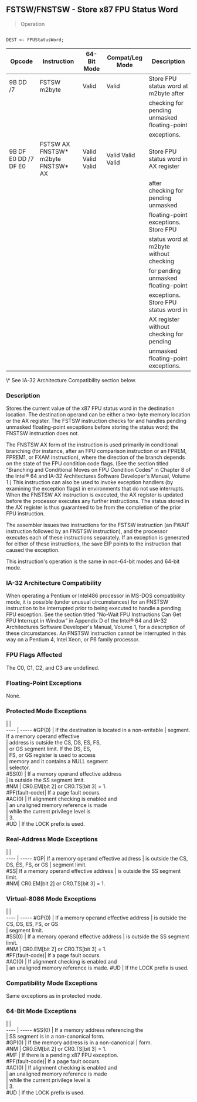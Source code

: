 ## FSTSW/FNSTSW - Store x87 FPU Status Word

> Operation
``` slim

DEST <- FPUStatusWord;

```

 Opcode              | Instruction                       | 64-Bit Mode      | Compat/Leg Mode  | Description                                 
 ---  | --- | --- | --- | ---
 9B DD /7            | FSTSW m2byte                      | Valid            | Valid            | Store FPU status word at m2byte after       
                     |                                   |                  |                  | checking for pending unmasked floating-point
                     |                                   |                  |                  | exceptions.                                 
 9B DF E0 DD /7 DF E0| FSTSW AX FNSTSW\* m2byte FNSTSW\* AX| Valid Valid Valid| Valid Valid Valid| Store FPU status word in AX register        
                     |                                   |                  |                  | after checking for pending unmasked         
                     |                                   |                  |                  | floating-point exceptions. Store FPU        
                     |                                   |                  |                  | status word at m2byte without checking      
                     |                                   |                  |                  | for pending unmasked floating-point         
                     |                                   |                  |                  | exceptions. Store FPU status word in        
                     |                                   |                  |                  | AX register without checking for pending    
                     |                                   |                  |                  | unmasked floating-point exceptions.         
<aside class="notification">
\* See IA-32 Architecture Compatibility section below.
</aside>


### Description
Stores the current value of the x87 FPU status word in the destination location.
The destination operand can be either a two-byte memory location or the AX register.
The FSTSW instruction checks for and handles pending unmasked floating-point
exceptions before storing the status word; the FNSTSW instruction does not.

The FNSTSW AX form of the instruction is used primarily in conditional branching
(for instance, after an FPU comparison instruction or an FPREM, FPREM1, or FXAM
instruction), where the direction of the branch depends on the state of the
FPU condition code flags. (See the section titled “Branching and Conditional
Moves on FPU Condition Codes” in Chapter 8 of the Intel® 64 and IA-32 Architectures
Software Developer's Manual, Volume 1.) This instruction can also be used to
invoke exception handlers (by examining the exception flags) in environments
that do not use interrupts. When the FNSTSW AX instruction is executed, the
AX register is updated before the processor executes any further instructions.
The status stored in the AX register is thus guaranteed to be from the completion
of the prior FPU instruction.

The assembler issues two instructions for the FSTSW instruction (an FWAIT instruction
followed by an FNSTSW instruction), and the processor executes each of these
instructions separately. If an exception is generated for either of these instructions,
the save EIP points to the instruction that caused the exception.

This instruction's operation is the same in non-64-bit modes and 64-bit mode.


### IA-32 Architecture Compatibility
When operating a Pentium or Intel486 processor in MS-DOS compatibility mode,
it is possible (under unusual circumstances) for an FNSTSW instruction to be
interrupted prior to being executed to handle a pending FPU exception. See the
section titled “No-Wait FPU Instructions Can Get FPU Interrupt in Window” in
Appendix D of the Intel® 64 and IA-32 Architectures Software Developer's Manual,
Volume 1, for a description of these circumstances. An FNSTSW instruction cannot
be interrupted in this way on a Pentium 4, Intel Xeon, or P6 family processor.



### FPU Flags Affected
The C0, C1, C2, and C3 are undefined.


### Floating-Point Exceptions
None.


### Protected Mode Exceptions
   | |  
---- | -----
 #GP(0)         | If the destination is located in a non-writable
                | segment. If a memory operand effective         
                | address is outside the CS, DS, ES, FS,         
                | or GS segment limit. If the DS, ES,            
                | FS, or GS register is used to access           
                | memory and it contains a NULL segment          
                | selector.                                      
 #SS(0)         | If a memory operand effective address          
                | is outside the SS segment limit.               
 #NM            | CR0.EM[bit 2] or CR0.TS[bit 3] = 1.            
 #PF(fault-code)| If a page fault occurs.                        
 #AC(0)         | If alignment checking is enabled and           
                | an unaligned memory reference is made          
                | while the current privilege level is           
                | 3.                                             
 #UD            | If the LOCK prefix is used.                    

### Real-Address Mode Exceptions
   | |  
---- | -----
 #GP| If a memory operand effective address
    | is outside the CS, DS, ES, FS, or GS 
    | segment limit.                       
 #SS| If a memory operand effective address
    | is outside the SS segment limit.     
 #NM| CR0.EM[bit 2] or CR0.TS[bit 3] = 1.  

### Virtual-8086 Mode Exceptions
   | |  
---- | -----
 #GP(0)         | If a memory operand effective address 
                | is outside the CS, DS, ES, FS, or GS  
                | segment limit.                        
 #SS(0)         | If a memory operand effective address 
                | is outside the SS segment limit.      
 #NM            | CR0.EM[bit 2] or CR0.TS[bit 3] = 1.   
 #PF(fault-code)| If a page fault occurs.               
 #AC(0)         | If alignment checking is enabled and  
                | an unaligned memory reference is made.
 #UD            | If the LOCK prefix is used.           

### Compatibility Mode Exceptions
Same exceptions as in protected mode.


### 64-Bit Mode Exceptions
   | |  
---- | -----
 #SS(0)         | If a memory address referencing the        
                | SS segment is in a non-canonical form.     
 #GP(0)         | If the memory address is in a non-canonical
                | form.                                      
 #NM            | CR0.EM[bit 2] or CR0.TS[bit 3] = 1.        
 #MF            | If there is a pending x87 FPU exception.   
 #PF(fault-code)| If a page fault occurs.                    
 #AC(0)         | If alignment checking is enabled and       
                | an unaligned memory reference is made      
                | while the current privilege level is       
                | 3.                                         
 #UD            | If the LOCK prefix is used.                
